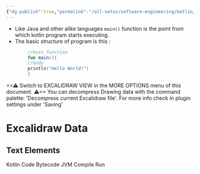 ```yaml
---
{"dg-publish":true,"permalink":"/all-notes/software-engineering/kotlin/structure-of-kotlin-program/"}
---
```


- Like Java and other alike languages `main()` function is the point from which kotlin program starts executing.
- The basic structure of program is this :
```kotlin
		//main function
		fun main(){
		//body
		println("Hello World!")
		}
```



<div class="transclusion internal-embed is-loaded"><div class="markdown-embed">




==⚠  Switch to EXCALIDRAW VIEW in the MORE OPTIONS menu of this document. ⚠== You can decompress Drawing data with the command palette: 'Decompress current Excalidraw file'. For more info check in plugin settings under 'Saving'


# Excalidraw Data
## Text Elements
Kotlin Code 
Bytecode 
JVM 
Compile 
Run 


</div></div>

